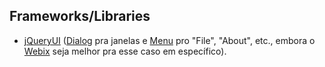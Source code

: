 ## Frameworks/Libraries

- [jQueryUI](https://jqueryui.com/) ([Dialog](https://jqueryui.com/dialog/) pra janelas e [Menu](https://jqueryui.com/menu/) pro "File", "About", etc., embora o [Webix](https://webix.com/widget/sidemenu/#width-height) seja melhor pra esse caso em específico).